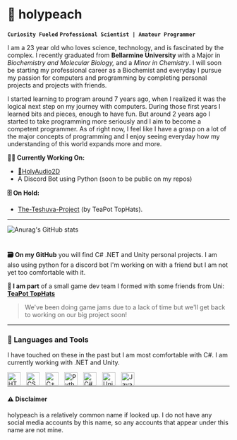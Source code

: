 # 🍑 holypeach
**`Curiosity Fueled`** **`Professional Scientist | Amateur Programmer`**

I am a 23 year old who loves science, technology, and is fascinated by the complex. I recently graduated from **Bellarmine University** with a Major in *Biochemistry and Molecular Biology,* and a *Minor in Chemistry*. I will soon be starting my professional career as a Biochemist and everyday I pursue my passion for computers and programming by completing personal projects and projects with friends.  

I started learning to program around 7 years ago, when I realized it was the logical next step on my journey with computers. During those first years I learned bits and pieces, enough to have fun. But around 2 years ago I started to take programming more seriously and I aim to become a competent programmer. As of right now, I feel like I have a grasp on a lot of the major concepts of programming and I enjoy seeing everyday how my understanding of this world expands more and more.  

**🧑‍💻 Currently Working On:**  
- <a href="https://github.com/holypeachy/HolyAudio2D">🍑HolyAudio2D</a>
- A Discord Bot using Python (soon to be public on my repos)

**🗄️ On Hold:**  
- <a href="https://github.com/TeaPot-TopHats/The-Teshuva-Project">The-Teshuva-Project</a> (by TeaPot TopHats).

---
![Anurag's GitHub stats](https://github-readme-stats.vercel.app/api?username=holypeachy&show_icons=true&theme=radical)  

#
**🗃️ On my GitHub** you will find C# .NET and Unity personal projects. I am also using python for a discord bot I'm working on with a friend but I am not yet too comfortable with it.

**🎩 I am part** of a small game dev team I formed with some friends from Uni: <a href="https://github.com/TeaPot-TopHats"><strong>TeaPot TopHats</strong></a>  
> We've been doing game jams due to a lack of time but we'll get back to working on our big project soon!

---
### 🧪 Languages and Tools
<p>I have touched on these in the past but I am most comfortable with C#. I am currently working with .NET and Unity.</p>
<img align="left" alt="HTML" width="30px" style="padding-right: 10px" src="https://cdn.jsdelivr.net/gh/devicons/devicon/icons/html5/html5-original.svg" />
<img align="left" alt="CSS" width="30px" style="padding-right: 10px" src="https://cdn.jsdelivr.net/gh/devicons/devicon/icons/css3/css3-original.svg" />
<img align="left" alt="C++" width="30px" style="padding-right: 10px" src="https://cdn.jsdelivr.net/gh/devicons/devicon/icons/cplusplus/cplusplus-original.svg" />
<img align="left" alt="Python" width="30px" style="padding-right: 10px" src="https://cdn.jsdelivr.net/gh/devicons/devicon/icons/python/python-original.svg" />
<img align="left" alt="C#" width="30px" style="padding-right: 10px" src="https://cdn.jsdelivr.net/gh/devicons/devicon/icons/csharp/csharp-original.svg" />
<img align="left" alt="Unity" width="30px" style="padding-right: 10px" src="https://cdn.jsdelivr.net/gh/devicons/devicon/icons/unity/unity-original.svg" />
<img align="left" alt="Java" width="30px" style="padding-right: 10px" src="https://cdn.jsdelivr.net/gh/devicons/devicon/icons/java/java-original.svg" />
<br>

---
#### ⚠️ Disclaimer
holypeach is a relatively common name if looked up. I do not have any social media accounts by this name, so any accounts that appear under this name are not mine.
